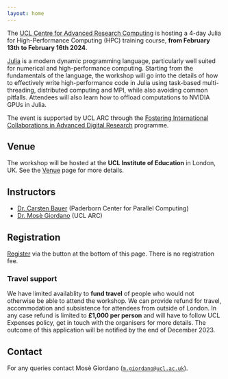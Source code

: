 ```yaml
---
layout: home
---
```


The [UCL Centre for Advanced Research
Computing](https://www.ucl.ac.uk/advanced-research-computing) is hosting a 4-day
Julia for High-Performance Computing (HPC) training course, **from February 13th
to February 16th 2024**.

[Julia](https://julialang.org/) is a modern dynamic programming language,
particularly well suited for numerical and high-performance computing.  Starting
from the fundamentals of the language, the workshop will go into the details of
how to effectively write high-performance code in Julia using task-based
multi-threading, distributed computing and MPI, while also avoiding common
pitfalls.  Attendees will also learn how to offload computations to NVIDIA GPUs
in Julia.

The event is supported by UCL ARC through the [Fostering International
Collaborations in Advanced Digital
Research](https://www.ucl.ac.uk/advanced-research-computing/fostering-international-collaborations-advanced-digital-research)
programme.

## Venue

The workshop will be hosted at the **UCL Institute of Education** in London, UK.
See the [Venue](venue) page for more details.

## Instructors

* [Dr. Carsten Bauer](instructors/carsten-bauer/) (Paderborn Center for Parallel Computing)
* [Dr. Mosè Giordano](instructors/mose-giordano/) (UCL ARC)

## Registration

[Register](https://app.tickettailor.com/events/uclarc/1086021/r/ws) via the button at the bottom of
this page.  There is no registration fee.

### Travel support

We have limited availablity to **fund travel** of people who would not otherwise
be able to attend the workshop.  We can provide refund for travel, accommodation
and subsistence for attendees from outside of London.  In any case refund is
limited to **£1,000 per person** and will have to follow UCL Expenses policy,
get in touch with the organisers for more details.  The outcome of this
application will be notified by the end of December 2023.

## Contact

For any queries contact Mosè Giordano ([`m.giordano@ucl.ac.uk`](mailto:m.giordano@ucl.ac.uk)).
